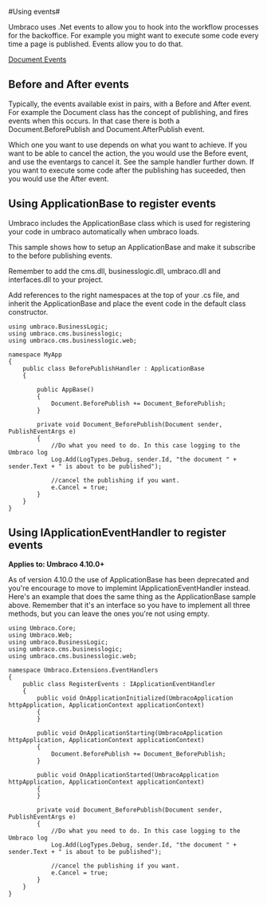 #Using events#

Umbraco uses .Net events to allow you to hook into the workflow processes for the backoffice. For example you might want to execute some code every time a page is published. Events allow you to do that.

[Document Events](Document-Events.md)

## Before and After events ##

Typically, the events available exist in pairs, with a Before and After event. For example the Document class has the concept of publishing, and fires events when this occurs. In that case there is both a Document.BeforePublish and Document.AfterPublish event. 

Which one you want to use depends on what you want to achieve. If you want to be able to cancel the action, the you would use the Before event, and use the eventargs to cancel it. See the sample handler further down. If you want to execute some code after the publishing has suceeded, then you would use the After event.

## Using ApplicationBase to register events ##

Umbraco includes the ApplicationBase class which is used for registering your code in umbraco automatically when umbraco loads.

This sample shows how to setup an ApplicationBase and make it subscribe to the before publishing events.

Remember to add the cms.dll, businesslogic.dll, umbraco.dll and interfaces.dll to your project.

Add references to the right namespaces at the top of your .cs file, and inherit the ApplicationBase and place the event code in the default class constructor.

	using umbraco.BusinessLogic;
	using umbraco.cms.businesslogic;
	using umbraco.cms.businesslogic.web;
	
	namespace MyApp
	{
	    public class BeforePublishHandler : ApplicationBase
	    {
	
	        public AppBase()
	        {
	            Document.BeforePublish += Document_BeforePublish;
	        }
	
	        private void Document_BeforePublish(Document sender, PublishEventArgs e)
	        {
	            //Do what you need to do. In this case logging to the Umbraco log
	            Log.Add(LogTypes.Debug, sender.Id, "the document " + sender.Text + " is about to be published");
	
	            //cancel the publishing if you want.
	            e.Cancel = true;
	        }
	    }
	}


## Using IApplicationEventHandler to register events ##

**Applies to: Umbraco 4.10.0+**


As of version 4.10.0 the use of ApplicationBase has been deprecated and you're encourage to move to implemint IApplicationEventHandler instead.
Here's an example that does the same thing as the ApplicationBase sample above. Remember that it's an interface so you have to implement all three methods, but you can leave the ones you're not using empty.

	using Umbraco.Core;
	using Umbraco.Web;
	using umbraco.BusinessLogic;
	using umbraco.cms.businesslogic;
	using umbraco.cms.businesslogic.web;
	
	namespace Umbraco.Extensions.EventHandlers
	{
	    public class RegisterEvents : IApplicationEventHandler
	    {
	        public void OnApplicationInitialized(UmbracoApplication httpApplication, ApplicationContext applicationContext)
	        {            
	        }
	
	        public void OnApplicationStarting(UmbracoApplication httpApplication, ApplicationContext applicationContext)
	        {
	            Document.BeforePublish += Document_BeforePublish;
	        }
	
	        public void OnApplicationStarted(UmbracoApplication httpApplication, ApplicationContext applicationContext)
	        {
	        }
	
	        private void Document_BeforePublish(Document sender, PublishEventArgs e)
	        {
	            //Do what you need to do. In this case logging to the Umbraco log
	            Log.Add(LogTypes.Debug, sender.Id, "the document " + sender.Text + " is about to be published");
	
	            //cancel the publishing if you want.
	            e.Cancel = true;
	        }
	    }
	}

